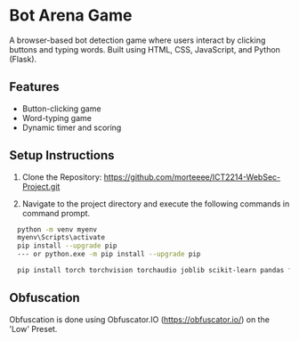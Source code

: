 # Bot Arena Game

A browser-based bot detection game where users interact by clicking buttons and typing words. Built using HTML, CSS, JavaScript, and Python (Flask).

## Features
- Button-clicking game
- Word-typing game
- Dynamic timer and scoring


## Setup Instructions

1. Clone the Repository:
https://github.com/morteeee/ICT2214-WebSec-Project.git

2. Navigate to the project directory and execute the following commands in command prompt.
```bash
  python -m venv myenv
  myenv\Scripts\activate
  pip install --upgrade pip
  --- or python.exe -m pip install --upgrade pip

  pip install torch torchvision torchaudio joblib scikit-learn pandas flask matplotlib pycryptodome
```

## Obfuscation
Obfuscation is done using Obfuscator.IO (https://obfuscator.io/) on the 'Low' Preset.
